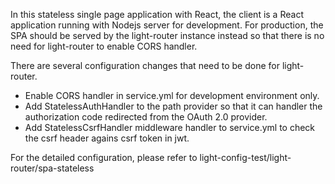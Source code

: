 In this stateless single page application with React, the client is a React application running with Nodejs server for development. For production, the SPA should be served by the light-router instance instead so that there is no need for light-router to enable CORS handler. 

There are several configuration changes that need to be done for light-router. 

* Enable CORS handler in service.yml for development environment only. 
* Add StatelessAuthHandler to the path provider so that it can handler the authorization code redirected from the OAuth 2.0 provider.
* Add StatelessCsrfHandler middleware handler to service.yml to check the csrf header agains csrf token in jwt. 


For the detailed configuration, please refer to light-config-test/light-router/spa-stateless

